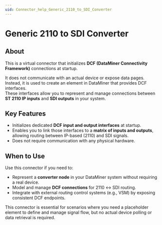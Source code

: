 ```yaml
---
uid: Connector_help_Generic_2110_to_SDI_Converter
---
```


# Generic 2110 to SDI Converter

## About

This is a virtual connector that initializes **DCF (DataMiner Connectivity Framework)** connections at startup.

It does not communicate with an actual device or expose data pages. Instead, it is used to create an element in DataMiner that provides DCF interfaces.  
These interfaces allow you to represent and manage connections between **ST 2110 IP inputs** and **SDI outputs** in your system.

## Key Features

- Initializes dedicated **DCF input and output interfaces** at startup.  
- Enables you to link those interfaces to a **matrix of inputs and outputs**, allowing routing between IP-based (2110) and SDI signals.  
- Does not require communication with any physical hardware.  

## When to Use

Use this connector if you need to:

- Represent a **converter node** in your DataMiner system without requiring a real device.  
- Model and manage **DCF connections** for 2110 ↔ SDI routing.  
- Integrate with external routing control systems (e.g., VSM) by exposing consistent DCF endpoints.  

This connector is essential for scenarios where you need a placeholder element to define and manage signal flow, but no actual device polling or data retrieval is required.
